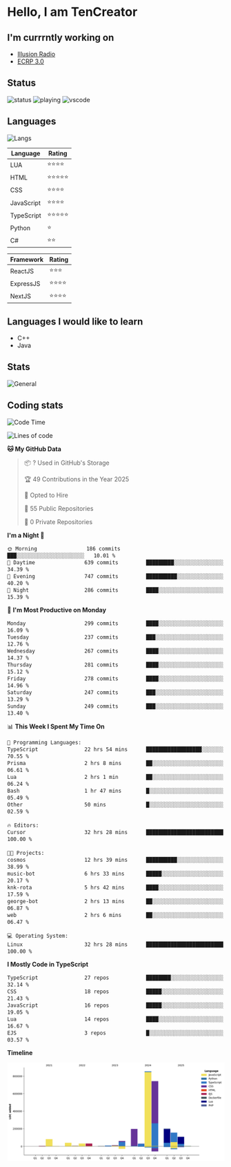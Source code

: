 # Hello, I am TenCreator

## I'm currrntly working on
- [Illusion Radio](https://illusionradio.co.uk/)
- [ECRP 3.0](http://github.com/Emerald-Coast-Roleplay/)

## Status
![status](https://api.statusbadges.me/badge/status/518334475038359555?simple=true&style=for-the-badge)
![playing](https://api.statusbadges.me/badge/playing/518334475038359555?style=for-the-badge)
![vscode](https://api.statusbadges.me/badge/vscode/518334475038359555?style=for-the-badge)

## Languages
![Langs](https://github-readme-stats.vercel.app/api/top-langs/?username=tencreator&layout=compact&theme=radical)


|Language|Rating|
|--------|------|
|LUA|⭐️⭐️⭐️⭐️|
|HTML|⭐️⭐️⭐️⭐️⭐️|
|CSS|⭐️⭐️⭐️⭐️|
|JavaScript|⭐️⭐️⭐️⭐️|
|TypeScript|⭐️⭐️⭐️⭐️⭐️|
|Python|⭐️|
|C#|⭐️⭐️ |

|Framework|Rating|
|--------|------|
|ReactJS|⭐️⭐️⭐|
|ExpressJS|⭐️⭐️⭐️⭐️|
|NextJS|⭐️⭐️⭐⭐️|

## Languages I would like to learn
- C++
- Java

## Stats
![General](https://github-readme-stats.vercel.app/api?username=tencreator&show_icons=true&theme=radical)

## Coding stats

<!--START_SECTION:waka-->
![Code Time](http://img.shields.io/badge/Code%20Time-426%20hrs%2038%20mins-blue)

![Lines of code](https://img.shields.io/badge/From%20Hello%20World%20I%27ve%20Written-1.9%20million%20lines%20of%20code-blue)

**🐱 My GitHub Data** 

> 📦 ? Used in GitHub's Storage 
 > 
> 🏆 49 Contributions in the Year 2025
 > 
> 💼 Opted to Hire
 > 
> 📜 55 Public Repositories 
 > 
> 🔑 0 Private Repositories 
 > 
**I'm a Night 🦉** 

```text
🌞 Morning                186 commits         ███░░░░░░░░░░░░░░░░░░░░░░   10.01 % 
🌆 Daytime                639 commits         █████████░░░░░░░░░░░░░░░░   34.39 % 
🌃 Evening                747 commits         ██████████░░░░░░░░░░░░░░░   40.20 % 
🌙 Night                  286 commits         ████░░░░░░░░░░░░░░░░░░░░░   15.39 % 
```
📅 **I'm Most Productive on Monday** 

```text
Monday                   299 commits         ████░░░░░░░░░░░░░░░░░░░░░   16.09 % 
Tuesday                  237 commits         ███░░░░░░░░░░░░░░░░░░░░░░   12.76 % 
Wednesday                267 commits         ████░░░░░░░░░░░░░░░░░░░░░   14.37 % 
Thursday                 281 commits         ████░░░░░░░░░░░░░░░░░░░░░   15.12 % 
Friday                   278 commits         ████░░░░░░░░░░░░░░░░░░░░░   14.96 % 
Saturday                 247 commits         ███░░░░░░░░░░░░░░░░░░░░░░   13.29 % 
Sunday                   249 commits         ███░░░░░░░░░░░░░░░░░░░░░░   13.40 % 
```


📊 **This Week I Spent My Time On** 

```text
💬 Programming Languages: 
TypeScript               22 hrs 54 mins      ██████████████████░░░░░░░   70.55 % 
Prisma                   2 hrs 8 mins        ██░░░░░░░░░░░░░░░░░░░░░░░   06.61 % 
Lua                      2 hrs 1 min         ██░░░░░░░░░░░░░░░░░░░░░░░   06.24 % 
Bash                     1 hr 47 mins        █░░░░░░░░░░░░░░░░░░░░░░░░   05.49 % 
Other                    50 mins             █░░░░░░░░░░░░░░░░░░░░░░░░   02.59 % 

🔥 Editors: 
Cursor                   32 hrs 28 mins      █████████████████████████   100.00 % 

🐱‍💻 Projects: 
cosmos                   12 hrs 39 mins      ██████████░░░░░░░░░░░░░░░   38.99 % 
music-bot                6 hrs 33 mins       █████░░░░░░░░░░░░░░░░░░░░   20.17 % 
knk-rota                 5 hrs 42 mins       ████░░░░░░░░░░░░░░░░░░░░░   17.59 % 
george-bot               2 hrs 13 mins       ██░░░░░░░░░░░░░░░░░░░░░░░   06.87 % 
web                      2 hrs 6 mins        ██░░░░░░░░░░░░░░░░░░░░░░░   06.47 % 

💻 Operating System: 
Linux                    32 hrs 28 mins      █████████████████████████   100.00 % 
```

**I Mostly Code in TypeScript** 

```text
TypeScript               27 repos            ████████░░░░░░░░░░░░░░░░░   32.14 % 
CSS                      18 repos            █████░░░░░░░░░░░░░░░░░░░░   21.43 % 
JavaScript               16 repos            █████░░░░░░░░░░░░░░░░░░░░   19.05 % 
Lua                      14 repos            ████░░░░░░░░░░░░░░░░░░░░░   16.67 % 
EJS                      3 repos             █░░░░░░░░░░░░░░░░░░░░░░░░   03.57 % 
```



**Timeline**

![Lines of Code chart](https://raw.githubusercontent.com/tencreator/tencreator/main/assets/bar_graph.png)


<!--END_SECTION:waka-->
